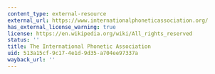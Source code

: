 ```yaml
---
content_type: external-resource
external_url: https://www.internationalphoneticassociation.org/
has_external_license_warning: true
license: https://en.wikipedia.org/wiki/All_rights_reserved
status: ''
title: The International Phonetic Association
uid: 513a15cf-9c17-4e1d-9d35-a704ee97337a
wayback_url: ''
---
```

